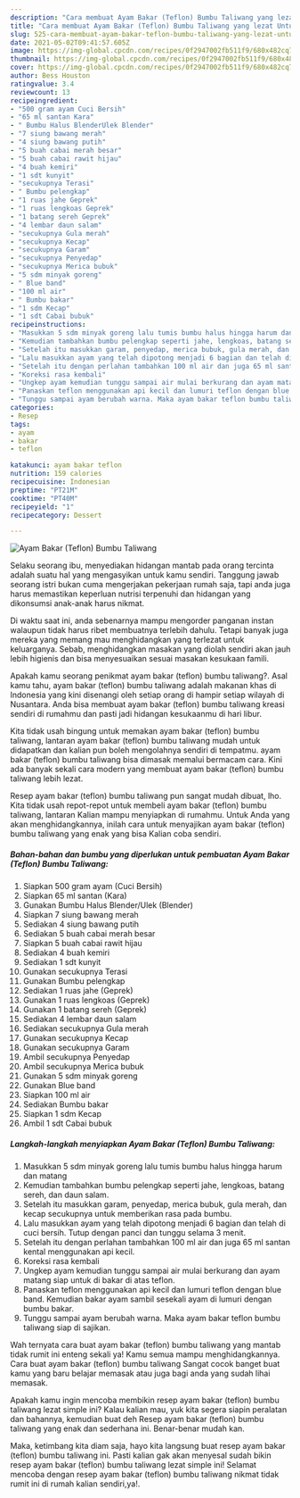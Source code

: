 ```yaml
---
description: "Cara membuat Ayam Bakar (Teflon) Bumbu Taliwang yang lezat Untuk Jualan"
title: "Cara membuat Ayam Bakar (Teflon) Bumbu Taliwang yang lezat Untuk Jualan"
slug: 525-cara-membuat-ayam-bakar-teflon-bumbu-taliwang-yang-lezat-untuk-jualan
date: 2021-05-02T09:41:57.605Z
image: https://img-global.cpcdn.com/recipes/0f2947002fb511f9/680x482cq70/ayam-bakar-teflon-bumbu-taliwang-foto-resep-utama.jpg
thumbnail: https://img-global.cpcdn.com/recipes/0f2947002fb511f9/680x482cq70/ayam-bakar-teflon-bumbu-taliwang-foto-resep-utama.jpg
cover: https://img-global.cpcdn.com/recipes/0f2947002fb511f9/680x482cq70/ayam-bakar-teflon-bumbu-taliwang-foto-resep-utama.jpg
author: Bess Houston
ratingvalue: 3.4
reviewcount: 13
recipeingredient:
- "500 gram ayam Cuci Bersih"
- "65 ml santan Kara"
- " Bumbu Halus BlenderUlek Blender"
- "7 siung bawang merah"
- "4 siung bawang putih"
- "5 buah cabai merah besar"
- "5 buah cabai rawit hijau"
- "4 buah kemiri"
- "1 sdt kunyit"
- "secukupnya Terasi"
- " Bumbu pelengkap"
- "1 ruas jahe Geprek"
- "1 ruas lengkoas Geprek"
- "1 batang sereh Geprek"
- "4 lembar daun salam"
- "secukupnya Gula merah"
- "secukupnya Kecap"
- "secukupnya Garam"
- "secukupnya Penyedap"
- "secukupnya Merica bubuk"
- "5 sdm minyak goreng"
- " Blue band"
- "100 ml air"
- " Bumbu bakar"
- "1 sdm Kecap"
- "1 sdt Cabai bubuk"
recipeinstructions:
- "Masukkan 5 sdm minyak goreng lalu tumis bumbu halus hingga harum dan matang"
- "Kemudian tambahkan bumbu pelengkap seperti jahe, lengkoas, batang sereh, dan daun salam."
- "Setelah itu masukkan garam, penyedap, merica bubuk, gula merah, dan kecap secukupnya untuk memberikan rasa pada bumbu."
- "Lalu masukkan ayam yang telah dipotong menjadi 6 bagian dan telah di cuci bersih. Tutup dengan panci dan tunggu selama 3 menit."
- "Setelah itu dengan perlahan tambahkan 100 ml air dan juga 65 ml santan kental menggunakan api kecil."
- "Koreksi rasa kembali"
- "Ungkep ayam kemudian tunggu sampai air mulai berkurang dan ayam matang siap untuk di bakar di atas teflon."
- "Panaskan teflon menggunakan api kecil dan lumuri teflon dengan blue band. Kemudian bakar ayam sambil sesekali ayam di lumuri dengan bumbu bakar."
- "Tunggu sampai ayam berubah warna. Maka ayam bakar teflon bumbu taliwang siap di sajikan."
categories:
- Resep
tags:
- ayam
- bakar
- teflon

katakunci: ayam bakar teflon 
nutrition: 159 calories
recipecuisine: Indonesian
preptime: "PT21M"
cooktime: "PT40M"
recipeyield: "1"
recipecategory: Dessert

---
```



![Ayam Bakar (Teflon) Bumbu Taliwang](https://img-global.cpcdn.com/recipes/0f2947002fb511f9/680x482cq70/ayam-bakar-teflon-bumbu-taliwang-foto-resep-utama.jpg)

Selaku seorang ibu, menyediakan hidangan mantab pada orang tercinta adalah suatu hal yang mengasyikan untuk kamu sendiri. Tanggung jawab seorang istri bukan cuma mengerjakan pekerjaan rumah saja, tapi anda juga harus memastikan keperluan nutrisi terpenuhi dan hidangan yang dikonsumsi anak-anak harus nikmat.

Di waktu  saat ini, anda sebenarnya mampu mengorder panganan instan walaupun tidak harus ribet membuatnya terlebih dahulu. Tetapi banyak juga mereka yang memang mau menghidangkan yang terlezat untuk keluarganya. Sebab, menghidangkan masakan yang diolah sendiri akan jauh lebih higienis dan bisa menyesuaikan sesuai masakan kesukaan famili. 



Apakah kamu seorang penikmat ayam bakar (teflon) bumbu taliwang?. Asal kamu tahu, ayam bakar (teflon) bumbu taliwang adalah makanan khas di Indonesia yang kini disenangi oleh setiap orang di hampir setiap wilayah di Nusantara. Anda bisa membuat ayam bakar (teflon) bumbu taliwang kreasi sendiri di rumahmu dan pasti jadi hidangan kesukaanmu di hari libur.

Kita tidak usah bingung untuk memakan ayam bakar (teflon) bumbu taliwang, lantaran ayam bakar (teflon) bumbu taliwang mudah untuk didapatkan dan kalian pun boleh mengolahnya sendiri di tempatmu. ayam bakar (teflon) bumbu taliwang bisa dimasak memalui bermacam cara. Kini ada banyak sekali cara modern yang membuat ayam bakar (teflon) bumbu taliwang lebih lezat.

Resep ayam bakar (teflon) bumbu taliwang pun sangat mudah dibuat, lho. Kita tidak usah repot-repot untuk membeli ayam bakar (teflon) bumbu taliwang, lantaran Kalian mampu menyiapkan di rumahmu. Untuk Anda yang akan menghidangkannya, inilah cara untuk menyajikan ayam bakar (teflon) bumbu taliwang yang enak yang bisa Kalian coba sendiri.

<!--inarticleads1-->

##### Bahan-bahan dan bumbu yang diperlukan untuk pembuatan Ayam Bakar (Teflon) Bumbu Taliwang:

1. Siapkan 500 gram ayam (Cuci Bersih)
1. Siapkan 65 ml santan (Kara)
1. Gunakan  Bumbu Halus Blender/Ulek (Blender)
1. Siapkan 7 siung bawang merah
1. Sediakan 4 siung bawang putih
1. Sediakan 5 buah cabai merah besar
1. Siapkan 5 buah cabai rawit hijau
1. Sediakan 4 buah kemiri
1. Sediakan 1 sdt kunyit
1. Gunakan secukupnya Terasi
1. Gunakan  Bumbu pelengkap
1. Sediakan 1 ruas jahe (Geprek)
1. Gunakan 1 ruas lengkoas (Geprek)
1. Gunakan 1 batang sereh (Geprek)
1. Sediakan 4 lembar daun salam
1. Sediakan secukupnya Gula merah
1. Gunakan secukupnya Kecap
1. Gunakan secukupnya Garam
1. Ambil secukupnya Penyedap
1. Ambil secukupnya Merica bubuk
1. Gunakan 5 sdm minyak goreng
1. Gunakan  Blue band
1. Siapkan 100 ml air
1. Sediakan  Bumbu bakar
1. Siapkan 1 sdm Kecap
1. Ambil 1 sdt Cabai bubuk




<!--inarticleads2-->

##### Langkah-langkah menyiapkan Ayam Bakar (Teflon) Bumbu Taliwang:

1. Masukkan 5 sdm minyak goreng lalu tumis bumbu halus hingga harum dan matang
1. Kemudian tambahkan bumbu pelengkap seperti jahe, lengkoas, batang sereh, dan daun salam.
1. Setelah itu masukkan garam, penyedap, merica bubuk, gula merah, dan kecap secukupnya untuk memberikan rasa pada bumbu.
1. Lalu masukkan ayam yang telah dipotong menjadi 6 bagian dan telah di cuci bersih. Tutup dengan panci dan tunggu selama 3 menit.
1. Setelah itu dengan perlahan tambahkan 100 ml air dan juga 65 ml santan kental menggunakan api kecil.
1. Koreksi rasa kembali
1. Ungkep ayam kemudian tunggu sampai air mulai berkurang dan ayam matang siap untuk di bakar di atas teflon.
1. Panaskan teflon menggunakan api kecil dan lumuri teflon dengan blue band. Kemudian bakar ayam sambil sesekali ayam di lumuri dengan bumbu bakar.
1. Tunggu sampai ayam berubah warna. Maka ayam bakar teflon bumbu taliwang siap di sajikan.




Wah ternyata cara buat ayam bakar (teflon) bumbu taliwang yang mantab tidak rumit ini enteng sekali ya! Kamu semua mampu menghidangkannya. Cara buat ayam bakar (teflon) bumbu taliwang Sangat cocok banget buat kamu yang baru belajar memasak atau juga bagi anda yang sudah lihai memasak.

Apakah kamu ingin mencoba membikin resep ayam bakar (teflon) bumbu taliwang lezat simple ini? Kalau kalian mau, yuk kita segera siapin peralatan dan bahannya, kemudian buat deh Resep ayam bakar (teflon) bumbu taliwang yang enak dan sederhana ini. Benar-benar mudah kan. 

Maka, ketimbang kita diam saja, hayo kita langsung buat resep ayam bakar (teflon) bumbu taliwang ini. Pasti kalian gak akan menyesal sudah bikin resep ayam bakar (teflon) bumbu taliwang lezat simple ini! Selamat mencoba dengan resep ayam bakar (teflon) bumbu taliwang nikmat tidak rumit ini di rumah kalian sendiri,ya!.

